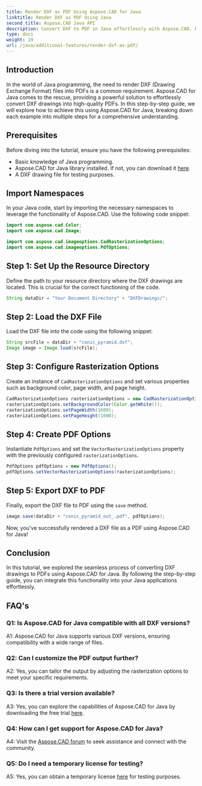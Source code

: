 ```yaml
---
title: Render DXF as PDF Using Aspose.CAD for Java
linktitle: Render DXF as PDF Using Java
second_title: Aspose.CAD Java API
description: Convert DXF to PDF in Java effortlessly with Aspose.CAD. Follow our step-by-step guide for seamless rendering.
type: docs
weight: 19
url: /java/additional-features/render-dxf-as-pdf/
---
```

## Introduction

In the world of Java programming, the need to render DXF (Drawing Exchange Format) files into PDFs is a common requirement. Aspose.CAD for Java comes to the rescue, providing a powerful solution to effortlessly convert DXF drawings into high-quality PDFs. In this step-by-step guide, we will explore how to achieve this using Aspose.CAD for Java, breaking down each example into multiple steps for a comprehensive understanding.

## Prerequisites

Before diving into the tutorial, ensure you have the following prerequisites:

- Basic knowledge of Java programming.
- Aspose.CAD for Java library installed. If not, you can download it [here](https://releases.aspose.com/cad/java/).
- A DXF drawing file for testing purposes.

## Import Namespaces

In your Java code, start by importing the necessary namespaces to leverage the functionality of Aspose.CAD. Use the following code snippet:

```java
import com.aspose.cad.Color;
import com.aspose.cad.Image;

import com.aspose.cad.imageoptions.CadRasterizationOptions;
import com.aspose.cad.imageoptions.PdfOptions;
```

## Step 1: Set Up the Resource Directory

Define the path to your resource directory where the DXF drawings are located. This is crucial for the correct functioning of the code. 

```java
String dataDir = "Your Document Directory" + "DXFDrawings/";
```

## Step 2: Load the DXF File

Load the DXF file into the code using the following snippet:

```java
String srcFile = dataDir + "conic_pyramid.dxf";
Image image = Image.load(srcFile);
```

## Step 3: Configure Rasterization Options

Create an instance of `CadRasterizationOptions` and set various properties such as background color, page width, and page height.

```java
CadRasterizationOptions rasterizationOptions = new CadRasterizationOptions();
rasterizationOptions.setBackgroundColor(Color.getWhite());
rasterizationOptions.setPageWidth(1600);
rasterizationOptions.setPageHeight(1600);
```

## Step 4: Create PDF Options

Instantiate `PdfOptions` and set the `VectorRasterizationOptions` property with the previously configured `rasterizationOptions`.

```java
PdfOptions pdfOptions = new PdfOptions();
pdfOptions.setVectorRasterizationOptions(rasterizationOptions);
```

## Step 5: Export DXF to PDF

Finally, export the DXF file to PDF using the `save` method.

```java
image.save(dataDir + "conic_pyramid_out_.pdf", pdfOptions);
```

Now, you've successfully rendered a DXF file as a PDF using Aspose.CAD for Java!

## Conclusion

In this tutorial, we explored the seamless process of converting DXF drawings to PDFs using Aspose.CAD for Java. By following the step-by-step guide, you can integrate this functionality into your Java applications effortlessly.

## FAQ's

### Q1: Is Aspose.CAD for Java compatible with all DXF versions?

A1: Aspose.CAD for Java supports various DXF versions, ensuring compatibility with a wide range of files.

### Q2: Can I customize the PDF output further?

A2: Yes, you can tailor the output by adjusting the rasterization options to meet your specific requirements.

### Q3: Is there a trial version available?

A3: Yes, you can explore the capabilities of Aspose.CAD for Java by downloading the free trial [here](https://releases.aspose.com/).

### Q4: How can I get support for Aspose.CAD for Java?

A4: Visit the [Aspose.CAD forum](https://forum.aspose.com/c/cad/19) to seek assistance and connect with the community.

### Q5: Do I need a temporary license for testing?

A5: Yes, you can obtain a temporary license [here](https://purchase.aspose.com/temporary-license/) for testing purposes.
